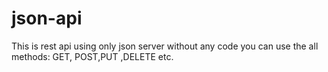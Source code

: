 # json-api
This is rest  api using only json server 
without any code you can use the all methods: GET, POST,PUT ,DELETE etc. 
